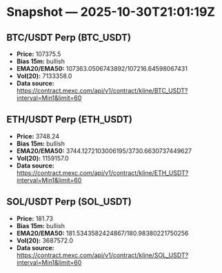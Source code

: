 # Snapshot — 2025-10-30T21:01:19Z

## BTC/USDT Perp (BTC_USDT)
- **Price:** 107375.5
- **Bias 15m:** bullish
- **EMA20/EMA50:** 107363.0506743892/107216.64598067431
- **Vol(20):** 7133358.0
- **Data source:** https://contract.mexc.com/api/v1/contract/kline/BTC_USDT?interval=Min1&limit=60

## ETH/USDT Perp (ETH_USDT)
- **Price:** 3748.24
- **Bias 15m:** bullish
- **EMA20/EMA50:** 3744.1272103006195/3730.6630737449627
- **Vol(20):** 1159157.0
- **Data source:** https://contract.mexc.com/api/v1/contract/kline/ETH_USDT?interval=Min1&limit=60

## SOL/USDT Perp (SOL_USDT)
- **Price:** 181.73
- **Bias 15m:** bullish
- **EMA20/EMA50:** 181.5343582424867/180.98380221750256
- **Vol(20):** 3687572.0
- **Data source:** https://contract.mexc.com/api/v1/contract/kline/SOL_USDT?interval=Min1&limit=60
